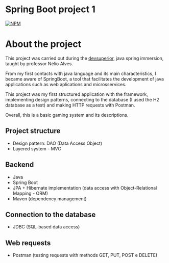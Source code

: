 # Spring Boot project 1

[![NPM](https://img.shields.io/npm/l/react)](https://github.com/nathan00pdl/Projeto2_Java_Spring/blob/main/LICENSE) 

# About the project 

This project was carried out during the [devsuperior](https://www.devsuperior.com.br/), java spring immersion, taught by professor Nélio Alves.

From my first contacts with java language and its main characteristics, I became aware of SpringBoot, a tool that facilitates the development of java applications such as web aplications and microsservices.

This project was my first structured application with the framework, implementing design patterns, connecting to the database (I used the H2 database as a test) and making HTTP requests with Postman.  

Overall, this is a basic gaming system and its descriptions.


## Project structure 
- Design pattern: DAO (Data Access Object)
- Layered system - MVC

## Backend
- Java
- Spring Boot 
- JPA + Hibernate implementation (data access with Object-Relational Mapping - ORM)
- Maven (dependency management)
  
## Connection to the database 
- JDBC (SQL-based data access)
  
## Web requests
- Postman (testing requests with methods GET, PUT, POST e DELETE)

